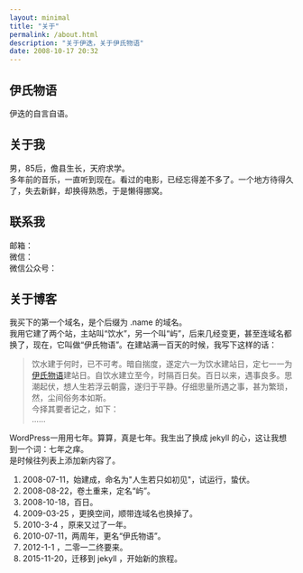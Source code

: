 ```yaml
---
layout: minimal
title: "关于"
permalink: /about.html
description: "关于伊迭，关于伊氏物语"
date: 2008-10-17 20:32
---
```




## 伊氏物语

伊迭的自言自语。

## 关于我

男，85后，儋县生长，天府求学。  
多年前的音乐，一直听到现在。看过的电影，已经忘得差不多了。一个地方待得久了，失去新鲜，却换得熟悉，于是懒得挪窝。  

## 联系我

邮箱：  
微信：  
微信公众号：

## 关于博客

我买下的第一个域名，是个后缀为 .name 的域名。  
我用它建了两个站，主站叫“饮水”，另一个叫“屿”，后来几经变更，甚至连域名都换了，现在，它叫做“伊氏物语”。在建站满一百天的时候，我写下这样的话：
> 饮水建于何时，已不可考。暗自揣度，遂定六一为饮水建站日，定七一一为<a title="伊氏物语" href="http://i.yidie.org/">伊氏物语</a>建站日。自饮水建立至今，时隔百日矣。百日以来，遇事良多。思潮起伏，想人生若浮云朝露，遂归于平静。仔细思量所遇之事，甚为繁琐，然，尘间俗务本如斯。  
> 今择其要者记之，如下：  
> ……

WordPress一用用七年。算算，真是七年。我生出了换成 jekyll 的心，这让我想到一个词：七年之痒。  
是时候往列表上添加新内容了。  

1. 2008-07-11，始建成，命名为"人生若只如初见"，试运行，蛰伏。  
1. 2008-08-22，卷土重来，定名“屿”。  
1. 2008-10-18，百日。  
1. 2009-03-25 ，更换空间，顺带连域名也换掉了。  
1. 2010-3-4 ，原来又过了一年。  
1. 2010-07-11，两周年，更名“伊氏物语”。  
1. 2012-1-1 ，二零一二终要来。
8. 2015-11-20，迁移到 jekyll ，开始新的旅程。

